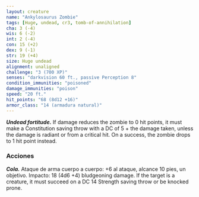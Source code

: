 ```yaml
---
layout: creature
name: "Ankylosaurus Zombie"
tags: [Huge, undead, cr3, tomb-of-annihilation]
cha: 3 (-4)
wis: 6 (-2)
int: 2 (-4)
con: 15 (+2)
dex: 9 (-1)
str: 19 (+4)
size: Huge undead
alignment: unaligned
challenge: "3 (700 XP)"
senses: "darkvision 60 ft., passive Perception 8"
condition_immunities: "poisoned"
damage_immunities: "poison"
speed: "20 ft."
hit_points: "68 (8d12 +16)"
armor_class: "14 (armadura natural)"
---
```


***Undead fortitude.*** If damage reduces the zombie to 0 hit points, it must make a Constitution saving throw with a DC of 5 + the damage taken, unless the damage is radiant or from a critical hit. On a success, the zombie drops to 1 hit point instead.

### Acciones

***Cola.*** Ataque de arma cuerpo a cuerpo: +6 al ataque, alcance 10 pies, un objetivo. Impacto: 18 (4d6 +4) bludgeoning damage. If the target is a creature, it must succeed on a DC 14 Strength saving throw or be knocked prone.